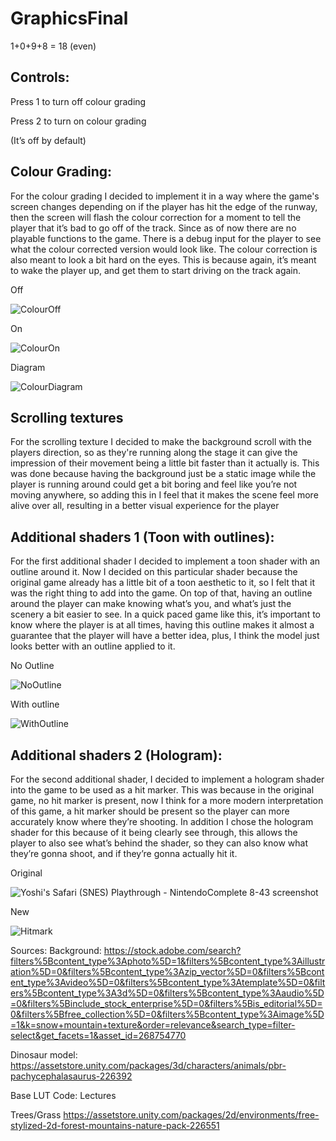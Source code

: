 # GraphicsFinal


1+0+9+8 = 18 (even)

## Controls:

Press 1 to turn off colour grading

Press 2 to turn on colour grading

(It’s off by default)

## Colour Grading:

For the colour grading I decided to implement it in a way where the game's screen changes depending on if the player has hit the edge of the runway, then the screen will flash the colour correction for a moment to tell the player that it’s bad to go off of the track. Since as of now there are no playable functions to the game. There is a debug input for the player to see what the colour corrected version would look like. The colour correction is also meant to look a bit hard on the eyes. This is because again, it’s meant to wake the player up, and get them to start driving on the track again.

Off 

![ColourOff](https://github.com/user-attachments/assets/cca1de12-f4e4-495f-b37a-6ebff27b480c)

On

![ColourOn](https://github.com/user-attachments/assets/ba93702b-769e-4a70-86d0-c71ecd3f4539)

Diagram

![ColourDiagram](https://github.com/user-attachments/assets/4923e3d3-88e5-4ce2-b81c-5ffec2d734ad)

## Scrolling textures

For the scrolling texture I decided to make the background scroll with the players direction, so as they're running along the stage it can give the impression of their movement being a little bit faster than it actually is. This was done because having the background just be a static image while the player is running around could get a bit boring and feel like you’re not moving anywhere, so adding this in I feel that it makes the scene feel more alive over all, resulting in a better visual experience for the player

## Additional shaders 1 (Toon with outlines):

For the first additional shader I decided to implement a toon shader with an outline around it. Now I decided on this particular shader because the original game already has a little bit of a toon aesthetic to it, so I felt that it was the right thing to add into the game. On top of that, having an outline around the player can make knowing what’s you, and what’s just the scenery a bit easier to see. In a quick paced game like this, it’s important to know where the player is at all times, having this outline makes it almost a guarantee that the player will have a better idea, plus, I think the model just looks better with an outline applied to it.


No Outline

![NoOutline](https://github.com/user-attachments/assets/615ea3ca-d487-4cb6-a695-d0b4afc94b21)

With outline

![WithOutline](https://github.com/user-attachments/assets/1abb3de4-a20c-46fa-b8e7-f9c716bcaf23)


## Additional shaders 2 (Hologram):

For the second additional shader, I decided to implement a hologram shader into the game to be used as a hit marker. This was because in the original game, no hit marker is present, now I think for a more modern interpretation of this game, a hit marker should be present so the player can more accurately know where they’re shooting. In addition I chose the hologram shader for this because of it being clearly see through, this allows the player to also see what’s behind the shader, so they can also know what they’re gonna shoot, and if they’re gonna actually hit it. 

Original 

![Yoshi's Safari (SNES) Playthrough - NintendoComplete 8-43 screenshot](https://github.com/user-attachments/assets/ee3e2ebe-7654-487d-b677-8b820a099c8b)

New

![Hitmark](https://github.com/user-attachments/assets/f2175991-5176-446b-b17d-b15f00eb9ecd)


Sources: 
Background: https://stock.adobe.com/search?filters%5Bcontent_type%3Aphoto%5D=1&filters%5Bcontent_type%3Aillustration%5D=0&filters%5Bcontent_type%3Azip_vector%5D=0&filters%5Bcontent_type%3Avideo%5D=0&filters%5Bcontent_type%3Atemplate%5D=0&filters%5Bcontent_type%3A3d%5D=0&filters%5Bcontent_type%3Aaudio%5D=0&filters%5Binclude_stock_enterprise%5D=0&filters%5Bis_editorial%5D=0&filters%5Bfree_collection%5D=0&filters%5Bcontent_type%3Aimage%5D=1&k=snow+mountain+texture&order=relevance&search_type=filter-select&get_facets=1&asset_id=268754770

Dinosaur model:
https://assetstore.unity.com/packages/3d/characters/animals/pbr-pachycephalasaurus-226392


Base LUT Code:
Lectures

Trees/Grass
https://assetstore.unity.com/packages/2d/environments/free-stylized-2d-forest-mountains-nature-pack-226551


